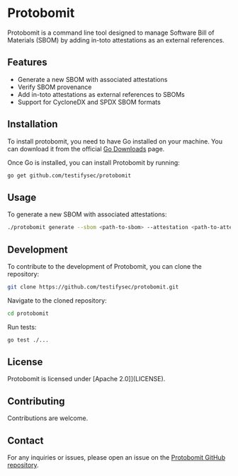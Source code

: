# Protobomit  
   
Protobomit is a command line tool designed to manage Software Bill of Materials (SBOM) by adding in-toto attestations as an external references.  
   
## Features  
   
- Generate a new SBOM with associated attestations  
- Verify SBOM provenance
- Add in-toto attestations as external references to SBOMs  
- Support for CycloneDX and SPDX SBOM formats  
   
## Installation  
   
To install protobomit, you need to have Go installed on your machine. You can download it from the official [Go Downloads](https://golang.org/dl/) page.  
   
Once Go is installed, you can install Protobomit by running:  
   
```bash  
go get github.com/testifysec/protobomit  
```  
   
## Usage  
   
To generate a new SBOM with associated attestations:  
   
```bash  
./protobomit generate --sbom <path-to-sbom> --attestation <path-to-attestation> --policy <path-to-policy> --publicKey <path-to-public-key>  
```  
   
## Development  
   
To contribute to the development of Protobomit, you can clone the repository:  
   
```bash  
git clone https://github.com/testifysec/protobomit.git  
```  
   
Navigate to the cloned repository:  
   
```bash  
cd protobomit  
```  
   
Run tests:  
   
```bash  
go test ./...  
```  
   
## License  
   
Protobomit is licensed under [Apache 2.0]](LICENSE).  
   
## Contributing  
   
Contributions are welcome.
   
## Contact  
   
For any inquiries or issues, please open an issue on the [Protobomit GitHub repository](https://github.com/testifysec/protobomit/issues).